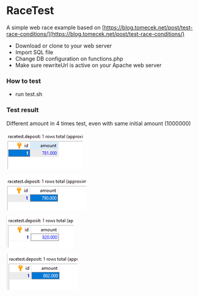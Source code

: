 # RaceTest

A simple web race example based on [https://blog.tomecek.net/post/test-race-conditions/](https://blog.tomecek.net/post/test-race-conditions/)

- Download or clone to your web server
- Import SQL file
- Change DB configuration on functions.php
- Make sure rewriteUrl is active on your Apache web server


### How to test
- run test.sh


### Test result

Different amount in 4 times test, even with same initial amount (1000000)

![1st try](https://github.com/hermanka/RaceTest/blob/master/screenshot/1.PNG)

![2nd try](https://github.com/hermanka/RaceTest/blob/master/screenshot/2.PNG)

![3rd try](https://github.com/hermanka/RaceTest/blob/master/screenshot/3.PNG)

![4th try](https://github.com/hermanka/RaceTest/blob/master/screenshot/4.PNG)



